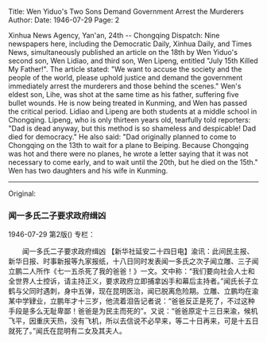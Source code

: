 Title: Wen Yiduo's Two Sons Demand Government Arrest the Murderers
Author:
Date: 1946-07-29
Page: 2

Xinhua News Agency, Yan'an, 24th -- Chongqing Dispatch: Nine newspapers here, including the Democratic Daily, Xinhua Daily, and Times News, simultaneously published an article on the 18th by Wen Yiduo's second son, Wen Lidiao, and third son, Wen Lipeng, entitled "July 15th Killed My Father!". The article stated: "We want to accuse the society and the people of the world, please uphold justice and demand the government immediately arrest the murderers and those behind the scenes." Wen's eldest son, Lihe, was shot at the same time as his father, suffering five bullet wounds. He is now being treated in Kunming, and Wen has passed the critical period. Lidiao and Lipeng are both students at a middle school in Chongqing. Lipeng, who is only thirteen years old, tearfully told reporters: "Dad is dead anyway, but this method is so shameless and despicable! Dad died for democracy." He also said: "Dad originally planned to come to Chongqing on the 13th to wait for a plane to Beiping. Because Chongqing was hot and there were no planes, he wrote a letter saying that it was not necessary to come early, and to wait until the 20th, but he died on the 15th." Wen has two daughters and his wife in Kunming.



<hr /> 

Original: 


### 闻一多氏二子要求政府缉凶

1946-07-29
第2版()
专栏：

　　闻一多氏二子要求政府缉凶
    【新华社延安二十四日电】渝讯：此间民主报、新华日报、时事新报等九家报纸，十八日同时发表闻一多氏之次子闻立雕、三子闻立鹏二人所作《七一五杀死了我的爸爸！》一文。文中称：“我们要向社会人士和全世界人士控诉，请主持正义，要求政府立即捕拿凶手和幕后主持者。”闻氏长子立鹤与父同时遇刺，身中五弹，现在昆明医治，闻已脱离危险期。立雕、立鹏均在渝某中学肄业，立鹏年才十三岁，他流着泪告记者说：“爸爸反正是死了，不过这种手段是多么无耻卑鄙！爸爸是为民主而死的”。又说：“爸爸原定十三日来渝，候机飞平，因重庆天热，没有飞机，所以去信说不必早来，等二十日再来，可是十五日就死了。”闻氏在昆明有二女及其夫人。
